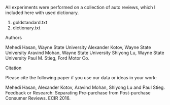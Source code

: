All experiments were performed on a collection of auto reviews, which I included here with used dictionary.

1) goldstandard.txt
2) dictionary.txt 

Authors

Mehedi Hasan, Wayne State University
Alexander Kotov, Wayne State University
Aravind Mohan, Wayne State University
Shiyong Lu, Wayne State University
Paul M. Stieg, Ford Motor Co.

Citation

Please cite the following paper if you use our data or ideas in your work:

Mehedi Hasan, Alexander Kotov, Aravind Mohan, Shiyong Lu and Paul Stieg. Feedback or Research: Separating Pre-purchase from Post-purchase Consumer Reviews. ECIR 2016.
